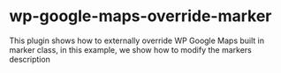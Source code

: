 # wp-google-maps-override-marker
This plugin shows how to externally override WP Google Maps built in marker class, in this example, we show how to modify the markers description
